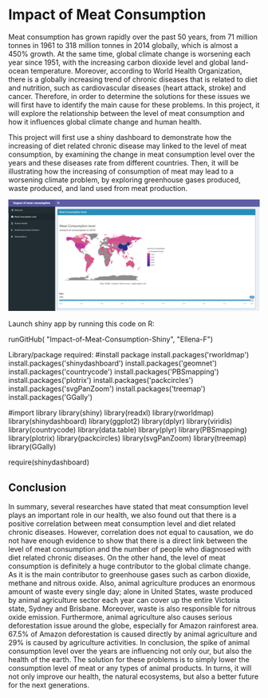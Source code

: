 # Impact of Meat Consumption

Meat consumption has grown rapidly over the past 50 years, from 71 million tonnes in 1961
to 318 million tonnes in 2014 globally, which is almost a 450% growth.
At the same time, global climate change is worsening each year since 1951, with the
increasing carbon dioxide level and global land-ocean temperature. Moreover,
according to World Health Organization, there is a
globally increasing trend of chronic diseases that is related to diet and nutrition, such as
cardiovascular diseases (heart attack, stroke) and cancer. Therefore, in order to determine the
solutions for these issues we will first have to identify the main cause for these problems. In
this project, it will explore the relationship between the level of meat consumption and
how it influences global climate change and human health. 


This project will first use a shiny dashboard to demonstrate how the increasing of diet related chronic
disease may linked to the level of meat consumption, by examining the change in meat
consumption level over the years and these diseases rate from different countries. Then, it will be illustrating
how the increasing of consumption of meat may lead to a worsening climate problem, by exploring greenhouse gases produced, 
waste produced, and land used from meat production.



![screenshot](/shiny.png?raw)

Launch shiny app by running this code on R:

runGitHub( "Impact-of-Meat-Consumption-Shiny", "Ellena-F")

Library/package required:
#install package
install.packages('rworldmap')  
install.packages('shinydashboard')
install.packages('geomnet')
install.packages('countrycode')
install.packages('PBSmapping')  
install.packages('plotrix')
install.packages('packcircles')
install.packages('svgPanZoom')
install.packages('treemap')
install.packages('GGally')

#import library 
library(shiny)
library(readxl)
library(rworldmap)
library(shinydashboard)
library(ggplot2)
library(dplyr)
library(viridis)
library(countrycode)
library(data.table)
library(plyr)
library(PBSmapping)
library(plotrix)
library(packcircles)
library(svgPanZoom)
library(treemap)
library(GGally)

require(shinydashboard)


## Conclusion
In summary, several researches have stated that meat consumption level plays an important
role in our health, we also found out that there is a positive correlation between meat
consumption level and diet related chronic diseases. However, correlation does not equal to
causation, we do not have enough evidence to show that there is a direct link between the
level of meat consumption and the number of people who diagnosed with diet related chronic
diseases. On the other hand, the level of meat consumption is definitely a huge contributor to
the global climate change. As it is the main contributor to greenhouse gases such as carbon
dioxide, methane and nitrous oxide. Also, animal agriculture produces an enormous amount
of waste every single day; alone in United States, waste produced by animal agriculture
sector each year can cover up the entire Victoria state, Sydney and Brisbane. Moreover,
waste is also responsible for nitrous oxide emission. Furthermore, animal agriculture also
causes serious deforestation issue around the globe, especially for Amazon rainforest area.
67.5% of Amazon deforestation is caused directly by animal agriculture and 29% is caused
by agriculture activities. In conclusion, the spike of animal consumption level over the years
are influencing not only our, but also the health of the earth. The solution for these problems
is to simply lower the consumption level of meat or any types of animal products. In turns, it
will not only improve our health, the natural ecosystems, but also a better future for the next
generations.

